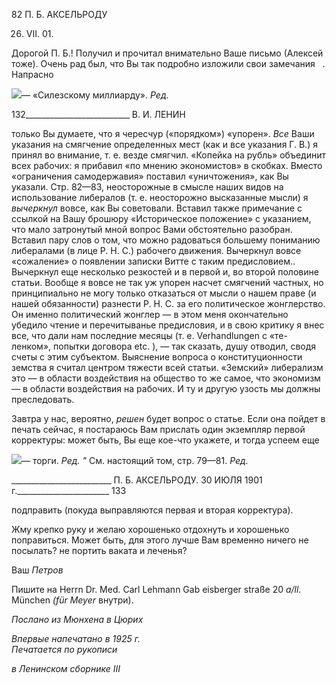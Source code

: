 82 П. Б. АКСЕЛЬРОДУ

26. VII. 01.

Дорогой П. Б.! Получил и прочитал внимательно Ваше письмо (Алексей тоже). Очень рад был, что Вы так подробно изложили свои замечания   . Напрасно

![](file:///C:/Users/bot32/AppData/Local/Temp/msohtmlclip1/01/clip_image001.png)— «Силезскому миллиарду». _Ред._

  

132__________________________ В. И. ЛЕНИН

только Вы думаете, что я чересчур («порядком») «упорен». _Все_ Ваши указания на смягчение определенных мест (как и все указания Г. В.) я принял во внимание, т. е. везде смягчил. «Копейка на рубль» объединит всех рабочих: я прибавил «по мнению экономистов» в скобках. Вместо «ограничения самодержавия» поставил «уничтоже­ния», как Вы указали. Стр. 82—83, неосторожные в смысле наших видов на использо­вание либералов (т. е. неосторожно высказанные мысли) я _вычеркнул_ вовсе, как Вы со­ветовали. Вставил также примечание с ссылкой на Вашу брошюру «Историческое по­ложение» с указанием, что мало затронутый мной вопрос Вами обстоятельно разобран. Вставил пару слов о том, что можно радоваться большему пониманию либералами (в лице Р. Н. С.) рабочего движения. Вычеркнул вовсе «сожаление» о появлении записки Витте с таким предисловием.. Вычеркнул еще несколько резкостей и в первой и, во второй половине статьи. Вообще я вовсе не так уж упорен насчет смягчений частных, но принципиально не могу только отказаться от мысли о нашем праве (и нашей обязан­ности) разнести Р. Н. С. за его политическое жонглерство. Он именно политический жонглер — в этом меня окончательно убедило чтение и перечитыванье предисловия, и в свою критику я внес все, что дали нам последние месяцы (т. е. Verhandlungen с «те-ленком», попытки договора etc. ), — так сказать, душу отводил, сводя счеты с этим субъектом. Выяснение вопроса о конституционности земства я считал центром тяжести всей статьи. «Земский» либерализм это — в области воздействия на общество то же са­мое, что экономизм — в области воздействия на рабочих. И ту и другую узость мы должны преследовать.

Завтра у нас, вероятно, _решен_ будет вопрос о статье. Если она пойдет в печать сей­час, я постараюсь Вам прислать один экземпляр первой корректуры: может быть, Вы еще кое-что укажете, и тогда успеем еще

![](file:///C:/Users/bot32/AppData/Local/Temp/msohtmlclip1/01/clip_image002.png)— торги. _Ред. "_ См. настоящий том, стр. 79—81. _Ред._

  

_________________________ П. Б. АКСЕЛЬРОДУ. 30 ИЮЛЯ 1901 г._______________________ 133

подправить (покуда выправляются первая и вторая корректура).

Жму крепко руку и желаю хорошенько отдохнуть и хорошенько поправиться. Мо­жет быть, для этого лучше Вам временно ничего не посылать? не портить ваката и ле­ченья?

Ваш _Петров_

Пишите на Herrn Dr. Med. Carl Lehmann Gab eisberger straße 20 _a/ll._ München _(für Meyer_ внутри).

_Послано из Мюнхена в Цюрих_

_Впервые напечатано в 1925 г.                                                             Печатается по рукописи_

_в Ленинском сборнике_ _III_